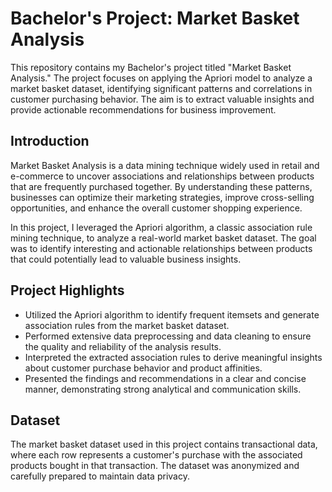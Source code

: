 # Bachelor's Project: Market Basket Analysis

This repository contains my Bachelor's project titled "Market Basket Analysis." The project focuses on applying the Apriori model to analyze a market basket dataset, identifying significant patterns and correlations in customer purchasing behavior. The aim is to extract valuable insights and provide actionable recommendations for business improvement.

## Introduction

Market Basket Analysis is a data mining technique widely used in retail and e-commerce to uncover associations and relationships between products that are frequently purchased together. By understanding these patterns, businesses can optimize their marketing strategies, improve cross-selling opportunities, and enhance the overall customer shopping experience.

In this project, I leveraged the Apriori algorithm, a classic association rule mining technique, to analyze a real-world market basket dataset. The goal was to identify interesting and actionable relationships between products that could potentially lead to valuable business insights.

## Project Highlights

- Utilized the Apriori algorithm to identify frequent itemsets and generate association rules from the market basket dataset.
- Performed extensive data preprocessing and data cleaning to ensure the quality and reliability of the analysis results.
- Interpreted the extracted association rules to derive meaningful insights about customer purchase behavior and product affinities.
- Presented the findings and recommendations in a clear and concise manner, demonstrating strong analytical and communication skills.

## Dataset

The market basket dataset used in this project contains transactional data, where each row represents a customer's purchase with the associated products bought in that transaction. The dataset was anonymized and carefully prepared to maintain data privacy.

